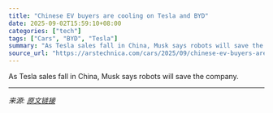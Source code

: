 ```yaml
---
title: "Chinese EV buyers are cooling on Tesla and BYD"
date: 2025-09-02T15:59:10+08:00
categories: ["tech"]
tags: ["Cars", "BYD", "Tesla"]
summary: "As Tesla sales fall in China, Musk says robots will save the company."
source_url: "https://arstechnica.com/cars/2025/09/chinese-ev-buyers-are-cooling-on-tesla-and-byd/"
---
```


As Tesla sales fall in China, Musk says robots will save the company.

---

*来源: [原文链接](https://arstechnica.com/cars/2025/09/chinese-ev-buyers-are-cooling-on-tesla-and-byd/)*
